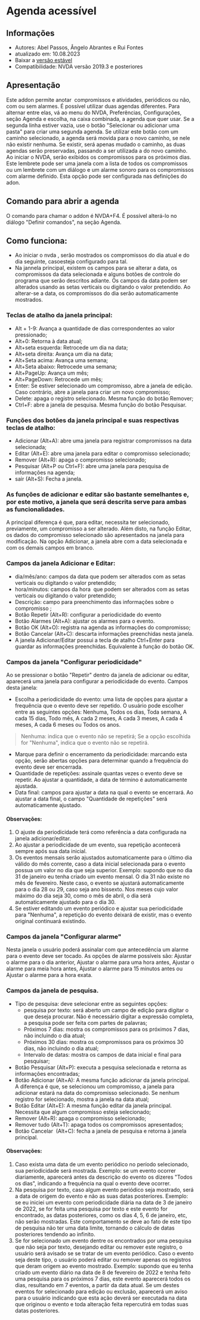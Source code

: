 # Agenda acessível


## Informações
* Autores: Abel Passos, Ângelo Abrantes  e Rui Fontes
* atualizado em: 10.08.2023
* Baixar a [versão estável][1]
* Compatibilidade: NVDA versão 2019.3 e posteriores


## Apresentação
Este addon permite anotar  compromissos e atividades, periódicos ou não, com ou sem alarmes.
É possível utilizar duas agendas diferentes.
Para alternar entre elas, vá ao menu do NVDA, Preferências, Configurações, seção Agenda e escolha, na caixa combinada, a agenda que quer usar.
Se a segunda linha estiver vazia, use o botão "Selecionar ou adicionar uma pasta" para criar uma segunda agenda.
Se utilizar este botão com um caminho selecionado, a agenda será movida para o novo caminho, se nele não existir nenhuma. Se existir, será apenas mudado o caminho, as duas agendas serão preservadas, passando a ser utilizada a do novo caminho.
Ao iniciar  o NVDA, serão exibidos os compromissos para os próximos dias. Este lembrete pode ser uma janela com a lista de todos os compromissos ou um lembrete com um diálogo e um alarme sonoro para os compromissos com alarme definido.
Esta opção pode ser configurada nas definições do adon.


## Comando para abrir a agenda
O comando para chamar o addon  é NVDA+F4.
É possível alterá-lo no diálogo "Definir comandos", na seção Agenda.


## Como funciona:
* Ao iniciar  o nvda , serão mostrados os compromissos do dia atual e do dia seguinte, casoesteja configurado para tal.
* Na jannela principal, existem os campos para se alterar a data, os compromissos da data selecionada e alguns botões de controle do programa que serão descritos adiante.
Os campos da data podem ser alterados usando as setas verticais ou digitando o valor pretendido. Ao alterar-se a data, os compromissos do dia serão automaticamente mostrados.


### Teclas de atalho da janela principal:

* Alt + 1-9: Avança a quantidade de dias correspondentes ao valor pressionado;
* Alt+0: Retorna à data atual;
* Alt+seta esquerda: Retrocede um dia na data;
* Alt+seta direita: Avança um dia na data;
* Alt+Seta acima: Avança uma semana;
* Alt+Seta abaixo: Retrocede uma semana;
* Alt+PageUp: Avança um mês;
* Alt+PageDown: Retrocede um mês;
* Enter: Se estiver selecionado um compromisso, abre a janela de edição. Caso contrário, abre a janela para criar um novo compromisso;
* Delete: apaga o registro selecionado. Mesma função do botão Remover;
* Ctrl+F: abre a janela de pesquisa. Mesma função do botão Pesquisar.



### Funções dos botões da janela principal e suas respectivas teclas de atalho:

* Adicionar (Alt+A): abre uma janela para registrar compromissos na data selecionada;
* Editar (Alt+E): abre uma janela para editar o compromisso selecionado;
* Remover (Alt+R): apaga o compromisso selecionado;
* Pesquisar (Alt+P ou Ctrl+F): abre uma janela para pesquisa de informações na agenda;
* sair (Alt+S): Fecha a janela.


### As funções de adicionar e editar são bastante semelhantes e, por este motivo, a janela que será descrita serve para ambas as funcionalidades.
A principal diferença é que, para editar, necessita ter selecionado, previamente, um compromisso a ser alterado.
Além disto, na função Editar, os dados do compromisso selecionado são apresentados na janela para modificação. Na opção Adicionar, a janela abre com a data selecionada e com os demais campos em branco. 


### Campos da janela Adicionar e Editar: 

* dia/mês/ano: campos da data que podem ser alterados com as setas verticais ou digitando o valor pretendido; 
* hora/minutos: campos da hora  que podem ser alterados com as setas verticais ou digitando o valor pretendido; 
* Descrição: campo para preenchimento das informações sobre o compromisso ;
* Botão Repetir (Alt+R): configurar a periodicidade do evento
* Botão Alarmes (Alt+A): ajustar os alarmes para o evento.
* Botão OK (Alt+O): registra na agenda as informações do compromisso; 
* Botão Cancelar (Alt+C): descarta informações preenchidas nesta janela. 
* A janela Adicionar/Editar possui a tecla de atalho Ctrl+Enter para guardar as informações preenchidas. Equivalente à função do botão OK. 


### Campos da janela "Configurar periodicidade"

Ao se pressionar o botão "Repetir" dentro da janela de adicionar ou editar, aparecerá uma janela para configurar a periodicidade do evento. Campos desta janela:
* Escolha a periodicidade do evento: uma lista de opções para ajustar a frequência que o evento deve ser repetido. O usuário pode escolher entre as seguintes opções: Nenhuma, Todos os dias, Toda semana, A cada 15 dias, Todo mês, A cada 2 meses, A cada 3 meses, A cada 4 meses, A cada 6 meses ou Todos os anos. 
> Nenhuma: indica que o evento não se repetirá;
Se a opção escolhida for "Nenhuma", indica que o evento não se repetirá.
* Marque para definir o encerramento da periodicidade: marcando esta opção, serão abertas opções para determinar quando a frequência do evento deve ser encerrada.
* Quantidade de repetições: assinale quantas vezes o evento deve se repetir. Ao ajustar a quantidade, a data de término é automaticamente ajustada.
* Data final: campos para ajustar a data na qual o evento se encerrará. Ao ajustar a data final, o campo  "Quantidade de repetições" será automaticamente ajustado.
#### Observações: 
1. O ajuste da periodicidade terá como referência a data configurada na janela adicionar/editar.
2. Ao ajustar a periodicidade de um evento, sua repetição acontecerá sempre após sua data inicial.
3. Os eventos mensais serão ajustados automaticamente para o último dia válido do mês corrente, caso a data inicial selecionada para o evento possua um valor no dia que seja superior. 
Exemplo: supondo que no dia 31 de  janeiro eu tenha criado um evento mensal. O dia 31 não existe no mês de fevereiro. Neste caso, o evento se ajustará automaticamente para o dia 28 ou 29, caso seja ano bissexto. Nos meses cujo valor  máximo do dia seja 30, como o mês de abril, o dia será automaticamente ajustado para o dia 30.
4. Se estiver editando um evento periódico e ajustar sua periodicidade para "Nenhuma", a repetição do evento deixará de existir, mas o evento original continuará existindo.


### Campos da janela "Configurar alarme"

Nesta janela o usuário poderá assinalar com que antecedência um alarme para o evento deve ser tocado. As opções de alarme possíveis são: Ajustar o alarme para o dia anterior, Ajustar o alarme para uma hora antes, Ajustar o alarme para meia hora antes, Ajustar o alarme para 15 minutos antes ou Ajustar o alarme para a hora exata.


### Campos da janela de pesquisa. 

* Tipo de pesquisa: deve selecionar entre as seguintes opções:
	* pesquisa por texto: será aberto um campo de edição para digitar o que deseja procurar. Não é necessário digitar a expressão completa, a pesquisa pode ser feita com partes de palavras;
	* Próximos 7 dias: mostra os compromissos para os próximos 7 dias, não incluindo o dia atual;
	* Próximos 30 dias: mostra os compromissos para os próximos 30 dias, não incluindo o dia atual;
	* Intervalo de datas: mostra os campos de data inicial e final para pesquisar;
* Botão Pesquisar (Alt+P): executa a pesquisa selecionada e retorna as informações encontradas;
* Botão Adicionar (Alt+A): A mesma função adicionar da janela principal. A diferença é que, se selecionou um compromisso, a janela para adicionar estará na data do compromisso selecionado. Se nenhum registro for selecionado, mostra a janela na data atual;
* Botão Editar (Alt+E): A mesma função editar da janela principal. Necessita que algum compromisso esteja selecionado;
* Remover (Alt+R): apaga o compromisso selecionado;
* Remover tudo (Alt+T): apaga todos os compromissos apresentados;
* Botão Cancelar  (Alt+C): fecha a janela de pesquisa e retorna à janela principal.


#### Observações:
1. Caso exista uma data de um evento periódico no período selecionado, sua periodicidade será mostrada. 
Exemplo: se um evento ocorrer diariamente, aparecerá antes da descrição do evento os dizeres "Todos os dias", indicando a frequência na qual o evento deve ocorrer.
2. Na pesquisa por texto, caso algum evento periódico seja mostrado, será a data  de origem do evento e não as suas datas posteriores.
Exemplo: se eu iniciei um evento com periodicidade diária na data de 3 de janeiro de 2022, se for feita uma pesquisa por texto e este evento for encontrado, as datas posteriores, como os dias 4, 5, 6 de janeiro, etc, não serão mostradas.
Este comportamento se deve ao fato de este tipo de pesquisa não ter uma data limite, tornando o cálculo de datas posteriores tendendo ao infinito.
3. Se for selecionado um evento dentre os encontrados por uma pesquisa que não seja por texto,  desejando editar ou remover este registro, o usuário será avisado se se tratar de um evento periódico. Caso o evento seja deste tipo, o usuário poderá editar ou remover apenas os registros que deram origem ao evento mostrado.
Exemplo: supondo que eu tenha criado um evento diário na data de 8 de fevereiro de 2022 e tenha feito uma pesquisa para os próximos 7 dias, este evento aparecerá todos os dias, resultando em 7 eventos, a partir da data atual. Se um destes eventos for selecionado para edição ou exclusão, aparecerá um aviso para o usuário indicando que esta ação deverá ser executada na data que originou o evento e toda alteração feita repercutirá em todas suas datas posteriores.

[1]: https://github.com/ruifontes/agenda-for-NVDA/releases/download/2023.08.10/agenda-2023.08.10.nvda-addon
